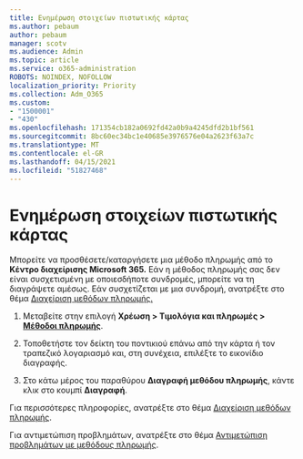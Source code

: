 ```yaml
---
title: Ενημέρωση στοιχείων πιστωτικής κάρτας
ms.author: pebaum
author: pebaum
manager: scotv
ms.audience: Admin
ms.topic: article
ms.service: o365-administration
ROBOTS: NOINDEX, NOFOLLOW
localization_priority: Priority
ms.collection: Adm_O365
ms.custom:
- "1500001"
- "430"
ms.openlocfilehash: 171354cb182a0692fd42a0b9a4245dfd2b1bf561
ms.sourcegitcommit: 8bc60ec34bc1e40685e3976576e04a2623f63a7c
ms.translationtype: MT
ms.contentlocale: el-GR
ms.lasthandoff: 04/15/2021
ms.locfileid: "51827468"
---
```

# <a name="update-my-credit-card-information"></a>Ενημέρωση στοιχείων πιστωτικής κάρτας

Μπορείτε να προσθέσετε/καταργήσετε μια μέθοδο πληρωμής από το **Κέντρο διαχείρισης Microsoft 365.** Εάν η μέθοδος πληρωμής σας δεν είναι συσχετισμένη με οποιεσδήποτε συνδρομές, μπορείτε να τη διαγράψετε αμέσως. Εάν συσχετίζεται με μια συνδρομή, ανατρέξτε στο θέμα [Διαχείριση μεθόδων πληρωμής.](https://docs.microsoft.com/microsoft-365/commerce/billing-and-payments/manage-payment-methods)

1. Μεταβείτε στην επιλογή **Χρέωση > Τιμολόγια και πληρωμές > [Μέθοδοι πληρωμής](https://go.microsoft.com/fwlink/p/?linkid=2018806)**.

2. Τοποθετήστε τον δείκτη του ποντικιού επάνω από την κάρτα ή τον τραπεζικό λογαριασμό και, στη συνέχεια, επιλέξτε το εικονίδιο διαγραφής.

3. Στο κάτω μέρος του παραθύρου **Διαγραφή μεθόδου πληρωμής**, κάντε κλικ στο κουμπί **Διαγραφή**.

Για περισσότερες πληροφορίες, ανατρέξτε στο θέμα [Διαχείριση μεθόδων πληρωμής](https://docs.microsoft.com/microsoft-365/commerce/billing-and-payments/manage-payment-methods).

Για αντιμετώπιση προβλημάτων, ανατρέξτε στο θέμα [Αντιμετώπιση προβλημάτων με μεθόδους πληρωμής](https://docs.microsoft.com/microsoft-365/commerce/billing-and-payments/manage-payment-methods#troubleshoot-payment-methods).
